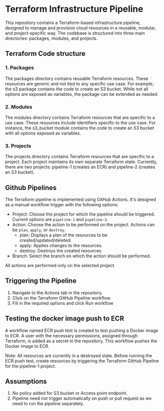 # Terraform Infrastructure Pipeline

This repository contains a Terraform-based infrastructure pipeline, designed to manage and provision cloud resources in a reusable, modular, and project-specific way. The codebase is structured into three main directories: packages, modules, and projects.

## Terraform Code structure

### 1. Packages
The packages directory contains reusable Terraform resources. These resources are generic and not tied to any specific use case. For example, the s3 package contains the code to create an S3 bucket. While not all options are exposed as variables, the package can be extended as needed.

### 2. Modules 
The modules directory contains Terraform resources that are specific to a use case. These resources include identifiers specific to the use case. For instance, the s3_bucket module contains the code to create an S3 bucket with all options exposed as variables.

### 3. Projects
The projects directory contains Terraform resources that are specific to a project. Each project maintains its own separate Terraform state. Currently, there are two projects: pipeline-1 (creates an ECR) and pipeline-2 (creates an S3 bucket).

## Github Pipelines

The Terraform pipeline is implemented using GitHub Actions. It's designed as a manual workflow trigger with the following options:

- Project: Choose the project for which the pipeline should be triggered. Current options are `pipeline-1` and `pipeline-2`.
- Action: Choose the action to be performed on the project. Actions can be `plan`, `apply`, or `destroy`.
  - plan: Displays a plan of the resources to be created/updated/deleted.
  - apply: Applies changes to the resources.
  - destroy: Destroys the created resources.
- Branch: Select the branch on which the action should be performed.

All actions are performed only on the selected project.

## Triggering the Pipeline
1. Navigate to the Actions tab in the repository.
2. Click on the Terraform GitHub Pipeline workflow.
3. Fill in the required options and click Run workflow


## Testing the docker image push to ECR

A workflow named ECR push test is created to test pushing a Docker image to ECR. A user with the necessary permissions, assigned through Terraform, is added as a secret in the repository. This workflow pushes the Docker image to ECR.

Note: All resources are currently in a destroyed state. Before running the ECR push test, create resources by triggering the Terraform GitHub Pipeline for the pipeline-1 project.

## Assumptions

1. No policy added for S3 bucket or Access point endpoint.
2. Pipeline need not trigger automatically on push or pull request as we need to run the pipeline separately.
